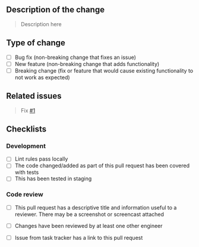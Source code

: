 ## Description of the change

> Description here

## Type of change
- [ ] Bug fix (non-breaking change that fixes an issue)
- [ ] New feature (non-breaking change that adds functionality)
- [ ] Breaking change (fix or feature that would cause existing functionality to not work as expected)

## Related issues

> Fix [#1]() 

## Checklists

### Development

- [ ] Lint rules pass locally
- [ ] The code changed/added as part of this pull request has been covered with tests
- [ ] This has been tested in staging

### Code review 

- [ ]  This pull request has a descriptive title and information useful to a reviewer. There may be a screenshot or screencast attached
- [ ] Changes have been reviewed by at least one other engineer
- [ ] Issue from task tracker has a link to this pull request 

